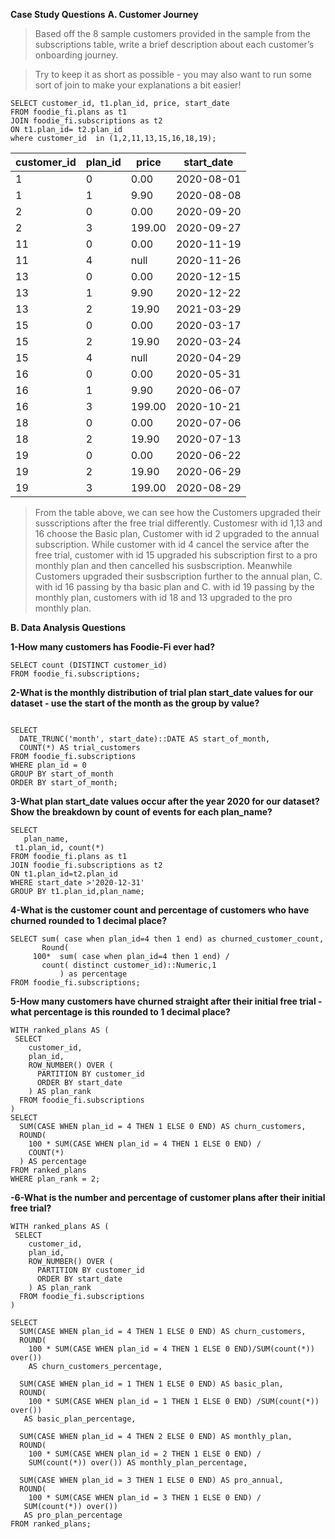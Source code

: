 **Case Study Questions**
**A. Customer Journey**
>Based off the 8 sample customers provided in the sample from the subscriptions table, write a brief description about each customer’s onboarding journey.

>Try to keep it as short as possible - you may also want to run some sort of join to make your explanations a bit easier!
````
SELECT customer_id, t1.plan_id, price, start_date
FROM foodie_fi.plans as t1
JOIN foodie_fi.subscriptions as t2
ON t1.plan_id= t2.plan_id
where customer_id  in (1,2,11,13,15,16,18,19);
````


| customer_id | plan_id   | price     | start_date  |
| ----------- | --------  | --------  | --------    |
|          1  |         0 |      0.00 | 2020-08-01  |
|          1  |         1 |      9.90 | 2020-08-08  |
|          2  |         0 |      0.00 | 2020-09-20  |
|          2  |         3 |    199.00 | 2020-09-27  |
|         11  |         0 |      0.00 | 2020-11-19  |
|         11  |         4 |      null | 2020-11-26  |
|         13  |         0 |      0.00 | 2020-12-15  |
|         13  |         1 |      9.90 | 2020-12-22  |
|         13  |         2 |     19.90 | 2021-03-29  |
|         15  |         0 |      0.00 | 2020-03-17  |
|         15  |         2 |     19.90 | 2020-03-24  |
|         15  |         4 |      null | 2020-04-29  |
|         16  |         0 |      0.00 | 2020-05-31  |
|         16  |         1 |      9.90 | 2020-06-07  |
|         16  |         3 |    199.00 | 2020-10-21  |
|         18  |         0 |      0.00 | 2020-07-06  |
|         18  |         2 |     19.90 | 2020-07-13  |
|         19  |         0 |      0.00 | 2020-06-22  |
|         19  |         2 |     19.90 | 2020-06-29  |
|         19  |         3 |    199.00 | 2020-08-29  | 

>From the table above, we can see how the Customers upgraded their susscriptions after the free trial differently.  Customesr with id 1,13 and 16 choose the Basic plan,  Customer with id 2 upgraded to the annual subscription. While customer with id 4 cancel the service after the free trial, customer with id 15 upgraded his subscription first to a pro monthly plan and then cancelled his susbscription. Meanwhile Customers upgraded their susbscription further to the annual plan, C. with id 16 passing by tha basic plan and C.  with id 19 passing by the monthly plan, customers with id 18 and 13 upgraded to the pro monthly plan.

**B. Data Analysis Questions**

**1-How many customers has Foodie-Fi ever had?**
````
SELECT count (DISTINCT customer_id)
FROM foodie_fi.subscriptions;
````
**2-What is the monthly distribution of trial plan start_date values for our dataset - use the start of the month as the group by value?**
````

SELECT
  DATE_TRUNC('month', start_date)::DATE AS start_of_month,
  COUNT(*) AS trial_customers
FROM foodie_fi.subscriptions
WHERE plan_id = 0
GROUP BY start_of_month
ORDER BY start_of_month;
````
**3-What plan start_date values occur after the year 2020 for our dataset? Show the breakdown by count of events for each plan_name?**
````
SELECT
   plan_name,
 t1.plan_id, count(*)
FROM foodie_fi.plans as t1
JOIN foodie_fi.subscriptions as t2
ON t1.plan_id=t2.plan_id
WHERE start_date >'2020-12-31'
GROUP BY t1.plan_id,plan_name;
````
**4-What is the customer count and percentage of customers who have churned rounded to 1 decimal place?**
````
SELECT sum( case when plan_id=4 then 1 end) as churned_customer_count,
       Round(
     100*  sum( case when plan_id=4 then 1 end) /
       count( distinct customer_id)::Numeric,1 
           ) as percentage 
FROM foodie_fi.subscriptions;
````
**5-How many customers have churned straight after their initial free trial - what percentage is this rounded to 1 decimal place?**
````
WITH ranked_plans AS (
 SELECT
    customer_id,
    plan_id,
    ROW_NUMBER() OVER (
      PARTITION BY customer_id
      ORDER BY start_date 
    ) AS plan_rank
  FROM foodie_fi.subscriptions
)
SELECT
  SUM(CASE WHEN plan_id = 4 THEN 1 ELSE 0 END) AS churn_customers,
  ROUND(
    100 * SUM(CASE WHEN plan_id = 4 THEN 1 ELSE 0 END) /
    COUNT(*)
  ) AS percentage
FROM ranked_plans
WHERE plan_rank = 2;
````
**-6-What is the number and percentage of customer plans after their initial free trial?**
````
WITH ranked_plans AS (
 SELECT
    customer_id,
    plan_id,
    ROW_NUMBER() OVER (
      PARTITION BY customer_id
      ORDER BY start_date 
    ) AS plan_rank
  FROM foodie_fi.subscriptions
)

SELECT
  SUM(CASE WHEN plan_id = 4 THEN 1 ELSE 0 END) AS churn_customers,
  ROUND(
    100 * SUM(CASE WHEN plan_id = 4 THEN 1 ELSE 0 END)/SUM(count(*)) over())
    AS churn_customers_percentage,
    
  SUM(CASE WHEN plan_id = 1 THEN 1 ELSE 0 END) AS basic_plan,
  ROUND(
    100 * SUM(CASE WHEN plan_id = 1 THEN 1 ELSE 0 END) /SUM(count(*)) over())
   AS basic_plan_percentage,
  
  SUM(CASE WHEN plan_id = 4 THEN 2 ELSE 0 END) AS monthly_plan,
  ROUND(
    100 * SUM(CASE WHEN plan_id = 2 THEN 1 ELSE 0 END) /
    SUM(count(*)) over()) AS monthly_plan_percentage,
    
  SUM(CASE WHEN plan_id = 3 THEN 1 ELSE 0 END) AS pro_annual,
  ROUND(
    100 * SUM(CASE WHEN plan_id = 3 THEN 1 ELSE 0 END) /
   SUM(count(*)) over())
   AS pro_plan_percentage
FROM ranked_plans;
````
